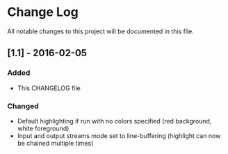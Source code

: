 # Change Log
All notable changes to this project will be documented in this file.

## [1.1] - 2016-02-05
### Added
- This CHANGELOG file

### Changed
- Default highlighting if run with no colors specified (red background, white foreground)
- Input and output streams mode set to line-buffering (highlight can now be chained multiple times)
